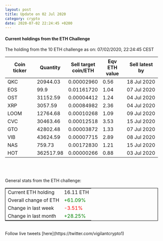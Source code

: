 ```yaml
---
layout: post
title: Update on 02 Jul 2020
category: crypto
date: 2020-07-02 22:24:45 +0200
---
```

<!-- Global site tag (gtag.js) - Google Analytics -->
<script async src="https://www.googletagmanager.com/gtag/js?id=UA-103831149-5"></script>
<script>
  window.dataLayer = window.dataLayer || [];
  function gtag(){dataLayer.push(arguments);}
  gtag('js', new Date());

  gtag('config', 'UA-103831149-5');
</script>


#### Current holdings from the ETH Challenge

The holding from the 10 ETH challenge as on: 07/02/2020, 22:24:45 CEST

|Coin ticker|Quantity|Sell target<br>coin/ETH|Eqv ETH<br>value|Sell latest by|
|-----------|--------|-----------|-----------|--------------|
QKC|20944.03|  0.00002960|0.56|18 Jul 2020|
EOS|99.9|  0.01161720|1.04|07 Jul 2020|
OST|31152.59|  0.00004412|1.24|04 Jul 2020|
XRP|3057.59|  0.00084982|2.36|04 Jul 2020|
LOOM|12764.68|  0.00010268|1.09|09 Jul 2020|
CVC|30463.46|  0.00012518|3.53|15 Jul 2020|
GTO|42802.48|  0.00003872|1.33|07 Jul 2020|
VIB|43624.59|  0.00007715|2.89|08 Jul 2020|
NAS|759.73|  0.00172830|1.21|15 Jul 2020|
HOT|362517.98|  0.00000266|0.88|03 Jul 2020|

<br>
<br>
<br>
General stats from the ETH challenge:

<table style="border:1px solid black;margin-left:auto;margin-right:auto;">
	<tbody>
	<tr>
		<td>Current ETH holding</td>
		<td>     16.11 ETH</td>
	</tr>
	<tr>
		<td>Overall change of ETH</td>
		<td><font color="green">+61.09%</font></td>
	</tr>
	<tr>
		<td>Change in last week</td>
		<td><font color="red">-3.51%</font></td>
	</tr>
	<tr>
		<td>Change in last month</td>
		<td><font color="green">+28.25%</font></td>
	</tr>
	</tbody>
</table>

<br>
Follow live tweets [here](https://twitter.com/vigilantcrypto1)
<br>
<br>